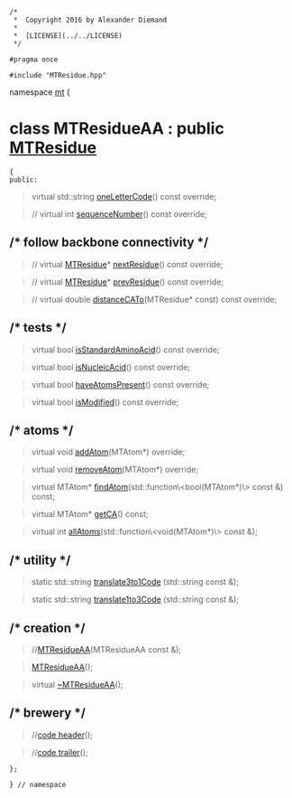 ~~~ { .cpp }
/*
 *  Copyright 2016 by Alexander Diemand
 *
 *  [LICENSE](../../LICENSE)
 */

#pragma once

#include "MTResidue.hpp"

~~~

namespace [mt](namespace_mt.list) {

# class MTResidueAA : public [MTResidue](MTResidue.hpp.md)

~~~ { .cpp }
{
public:
~~~

>virtual std::string [oneLetterCode](MTResidueAA_access.cpp.md)() const override;

>// virtual int [sequenceNumber](MTResidueAA_access.cpp.md)() const override;

## /* follow backbone connectivity */

>// virtual [MTResidue](MTResidue.hpp.md)* [nextResidue](MTResidueAA_backbone.cpp.md)() const override; 

>// virtual [MTResidue](MTResidue.hpp.md)* [prevResidue](MTResidueAA_backbone.cpp.md)() const override; 

>// virtual double [distanceCATo](MTResidueAA_backbone.cpp.md)(MTResidue* const) const override;

## /* tests */

> virtual bool [isStandardAminoAcid](MTResidueAA_tests.cpp.md)() const override;

> virtual bool [isNucleicAcid](MTResidueAA_tests.cpp.md)() const override;

> virtual bool [haveAtomsPresent](MTResidueAA_tests.cpp.md)() const override;

> virtual bool [isModified](MTResidueAA_tests.cpp.md)() const override;

## /* atoms */

> virtual void [addAtom](MTResidueAA_atoms.cpp.md)(MTAtom*) override;

> virtual void [removeAtom](MTResidueAA_atoms.cpp.md)(MTAtom*) override;

> virtual MTAtom* [findAtom](MTResidueAA_atoms.cpp.md)(std::function\\<bool(MTAtom*)\\> const &) const;

> virtual MTAtom* [getCA](MTResidueAA_atoms.cpp.md)() const;

> virtual int [allAtoms](MTResidueAA_atoms.cpp.md)(std::function\\<void(MTAtom*)\\> const &);


## /* utility */

>static std::string [translate3to1Code](MTResidueAA_utilities.cpp.md) (std::string const &);

>static std::string [translate1to3Code](MTResidueAA_utilities.cpp.md) (std::string const &);


##  /* creation */

>//[MTResidueAA](MTResidueAA_ctor.cpp.md)(MTResidueAA const &);

>[MTResidueAA](MTResidueAA_ctor.cpp.md)();

>virtual [~MTResidueAA](MTResidueAA_dtor.cpp.md)();

## /* brewery */

>//[code header](MTResidueAA_-alpha-.md)();

>//[code trailer](MTResidueAA_-omega-.md)();


~~~ { .cpp }
};

} // namespace
~~~
